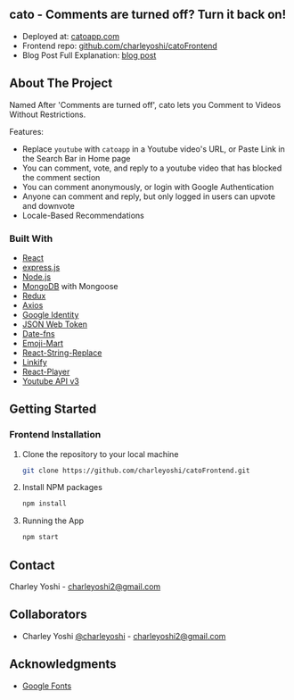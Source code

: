 ## cato - Comments are turned off? Turn it back on!
- Deployed at: [catoapp.com](https://www.catoapp.com/)
- Frontend repo: [github.com/charleyoshi/catoFrontend](https://github.com/charleyoshi/catoFrontend)
- Blog Post Full Explanation: [blog post](https://charleyoshi.com/post/cato.html)


<!-- ABOUT THE PROJECT -->
## About The Project

Named After 'Comments are turned off', cato lets you Comment to Videos Without Restrictions.

Features:
* Replace `youtube` with `catoapp` in a Youtube video's URL, or Paste Link in the Search Bar in Home page
* You can comment, vote, and reply to a youtube video that has blocked the comment section
* You can comment anonymously, or login with Google Authentication
* Anyone can comment and reply, but only logged in users can upvote and downvote
* Locale-Based Recommendations

### Built With

* [React](https://reactjs.org/)
* [express.js](https://expressjs.com/)
* [Node.js](https://nodejs.org/en)
* [MongoDB](https://www.mongodb.com/) with Mongoose
* [Redux](https://redux.js.org/)
* [Axios](https://www.npmjs.com/package/axios)
* [Google Identity](https://developers.google.com/identity)
* [JSON Web Token](https://jwt.io/)
* [Date-fns](https://date-fns.org/)
* [Emoji-Mart](https://www.npmjs.com/package/emoji-mart)
* [React-String-Replace](https://www.npmjs.com/package/react-string-replace)
* [Linkify](https://www.npmjs.com/package/react-linkify)
* [React-Player](https://www.npmjs.com/package/react-player)
* [Youtube API v3](https://developers.google.com/youtube/v3/docs)

  
<!-- GETTING STARTED -->
## Getting Started

### Frontend Installation

1. Clone the repository to your local machine
    ```sh
    git clone https://github.com/charleyoshi/catoFrontend.git
    ```

2. Install NPM packages
    ```sh
    npm install
    ```
    
3. Running the App
    ```sh
    npm start
    ```


<!-- CONTACT -->
## Contact

Charley Yoshi - charleyoshi2@gmail.com


<!-- CONTACT -->
## Collaborators

- Charley Yoshi [@charleyoshi](https://github.com/charleyoshi) - charleyoshi2@gmail.com




<!-- ACKNOWLEDGMENTS -->
## Acknowledgments
* [Google Fonts](https://fonts.google.com/icons)


